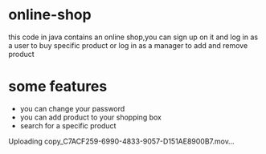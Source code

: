 # online-shop
this code in java contains an online shop,you can sign up on it and log in as a user to buy specific product or log in as a manager to add and remove product
# some features
- you can change your password
- you can add product to your shopping box
- search for a specific product




Uploading copy_C7ACF259-6990-4833-9057-D151AE8900B7.mov…

